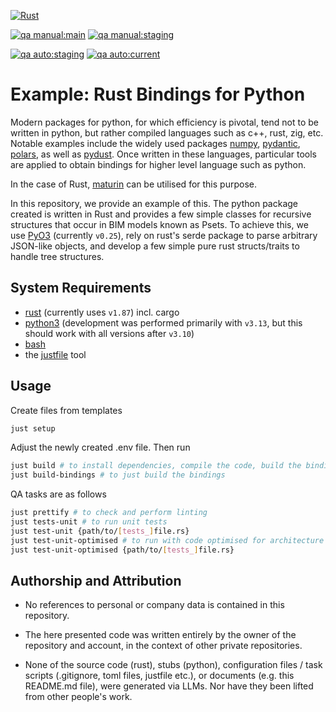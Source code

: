 [![Rust](https://img.shields.io/badge/rust%20version-1.87-black)](https://www.rust-lang.org)

[![qa manual:main](https://github.com/noprd/example-rust-bindings/actions/workflows/manual.yaml/badge.svg?branch=main)](https://github.com/noprd/example-rust-bindings/actions/workflows/manual.yaml)
[![qa manual:staging](https://github.com/noprd/example-rust-bindings/actions/workflows/manual.yaml/badge.svg?branch=staging)](https://github.com/noprd/example-rust-bindings/actions/workflows/manual.yaml)

[![qa auto:staging](https://github.com/noprd/example-rust-bindings/actions/workflows/auto.yaml/badge.svg?branch=staging)](https://github.com/noprd/example-rust-bindings/actions/workflows/auto.yaml)
[![qa auto:current](https://github.com/noprd/example-rust-bindings/actions/workflows/auto.yaml/badge.svg)](https://github.com/noprd/example-rust-bindings/actions/workflows/auto.yaml)

# Example: Rust Bindings for Python #

Modern packages for python, for which efficiency is pivotal,
tend not to be written in python, but rather compiled languages such as c++, rust, zig, etc.
Notable examples include the widely used packages
[numpy](https://numpy.org),
[pydantic](https://docs.pydantic.dev),
[polars](https://docs.pola.rs/api/python/stable/reference/index.html),
as well as
[pydust](https://pydust.fulcrum.so).
Once written in these languages, particular tools are applied to obtain bindings
for higher level language such as python.

In the case of Rust, [maturin](https://www.maturin.rs) can be utilised for this purpose.

In this repository, we provide an example of this.
The python package created is written in Rust and provides a few simple classes
for recursive structures that occur in BIM models known as Psets.
To achieve this, we use [PyO3](https://pyo3.rs) (currently `v0.25`),
rely on rust's serde package to parse arbitrary JSON-like objects,
and develop a few simple pure rust structs/traits to handle tree structures.

## System Requirements ##

- [rust](https://www.rust-lang.org) (currently uses `v1.87`) incl. cargo
- [python3](https://www.python.org) (development was performed primarily with `v3.13`, but this should work with all versions after `v3.10`)
- [bash](https://gitforwindows.org)
- the [justfile](https://github.com/casey/just?tab=readme-ov-file#installation) tool

## Usage ##

Create files from templates

```bash
just setup
```

Adjust the newly created .env file.
Then run

```bash
just build # to install dependencies, compile the code, build the bindings
just build-bindings # to just build the bindings
```

QA tasks are as follows

```bash
just prettify # to check and perform linting
just tests-unit # to run unit tests
just test-unit {path/to/[tests_]file.rs}
just test-unit-optimised # to run with code optimised for architecture set in .env
just test-unit-optimised {path/to/[tests_]file.rs}
```

## Authorship and Attribution ##

- No references to personal or company data is contained in this repository.

- The here presented code was written entirely by
  the owner of the repository and account,
  in the context of other private repositories.

- None of the source code (rust), stubs (python),
  configuration files / task scripts (.gitignore, toml files, justfile etc.),
  or documents (e.g. this README.md file),
  were generated via LLMs.
  Nor have they been lifted from other people's work.
